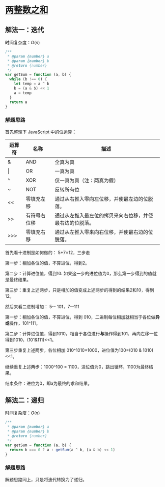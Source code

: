 # [两整数之和](https://leetcode-cn.com/problems/sum-of-two-integers/description/)

## 解法一：迭代

时间复杂度：$O(n)$

```javascript
/**
 * @param {number} a
 * @param {number} b
 * @return {number}
 */
var getSum = function (a, b) {
  while (b !== 0) {
    let temp = a ^ b
    b = (a & b) << 1
    a = temp
  }
  return a
}
```

### 解题思路

首先整理下 JavaScript 中的位运算：

| 运算符 | 名称         | 描述                                                     |
| ------ | ------------ | -------------------------------------------------------- |
| &      | AND          | 全真为真                                                 |
| \|     | OR           | 一真为真                                                 |
| ^      | XOR          | 仅一真为真（注：两真为假）                               |
| ~      | NOT          | 反转所有位                                               |
| <<     | 零填充左移   | 通过从右推入零向左位移，并使最左边的位脱落。             |
| >>     | 有符号右位移 | 通过从左推入最左位的拷贝来向右位移，并使最右边的位脱落。 |
| >>>    | 零填充右移   | 通过从左推入零来向右位移，并使最右边的位脱落。           |

首先看十进制是如何做的： 5+7=12，三步走

第一步：相加各位的值，不算进位，得到2。

第二步：计算进位值，得到10. 如果这一步的进位值为0，那么第一步得到的值就是最终结果。

第三步：重复上述两步，只是相加的值变成上述两步的得到的结果2和10，得到12。

然后来看二进制增加： 5-- 101，7--111

第一步：相加各位的值，不算进位，得到 010，二进制每位相加就相当于各位做**异或**操作，101^111。

第二步：计算进位值，得到1010，相当于各位进行**与**操作得到101，再向左移一位得到1010，(101&111)<<1。

第三步重复上述两步，各位相加 010^1010=1000，进位值为100=(010 & 1010)<<1。

继续重复上述两步：1000^100 = 1100，进位值为0，跳出循环，1100为最终结果。

结束条件：进位为0，即a为最终的求和结果。

## 解法二：递归

时间复杂度：$O(n)$

```javascript
/**
 * @param {number} a
 * @param {number} b
 * @return {number}
 */
var getSum = function (a, b) {
  return b === 0 ? a : getSum(a ^ b, (a & b) << 1)
}
```

### 解题思路

解题思路同上，只是将迭代转换为了递归。